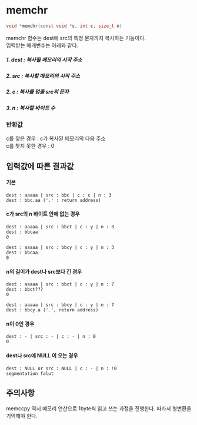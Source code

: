 # memchr
```c
void *memchr(const void *s, int c, size_t n)
```

memchr 함수는 dest에 src의 특정 문자까지 복사하는 기능이다.<br/>
입력받는 매개변수는 아래와 같다.<br/>

##### 1. dest : 복사될 메모리의 시작 주소
##### 2. src  : 복사할 메모리의 시작 주소
##### 2. c    : 복사를 멈출 src의 문자
##### 3. n    : 복사할 바이트 수

### 반환값
c를 찾은 경우 : c가 복사된 메모리의 다음 주소<br/>
c를 찾지 못한 경우 : 0

## 입력값에 따른 결과값
#### 기본
```
dest : aaaaa | src : bbc | c : c | n : 3
dest : bbc.aa ('.' : return address)
```
#### c가 src의 n 바이트 안에 없는 경우
```
dest : aaaaa | src : bbct | c : y | n : 3
dest : bbcaa
0

dest : aaaaa | src : bbcy | c : y | n : 3
dest : bbcaa
0
```
#### n의 길이가 dest나 src보다 긴 경우
```
dest : aaaaa | src : bbct | c : y | n : 7
dest : bbct???
0

dest : aaaaa | src : bbcy | c : y | n : 7
dest : bbcy.a ('.', return address)
```
#### n이 0인 경우
```
dest : - | src : - | c : - | n : 0
0
```
#### dest나 src에 NULL 이 오는 경우
```
dest : NULL or src : NULL | c : - | n : !0
segmentation falut
```
## 주의사항
memccpy 역시 메모리 연산으로 1byte씩 읽고 쓰는 과정을 진행한다. 따라서 형변환을 기억해야 한다.<br/>
